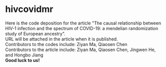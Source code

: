 # hivcovidmr
Here is the code deposition for the article "The causal relationship between HIV-1 infection and the spectrum of COVID-19: a mendelian randomization study of European ancestry".  
URL will be attached in the article when it is published.  
Contributors to the codes include: Ziyan Ma, Qiaosen Chen  
Contributors to the article include: Ziyan Ma, Qiaosen Chen, Jingwen He, and Hongbo Jiang  
__Good luck to us!__
